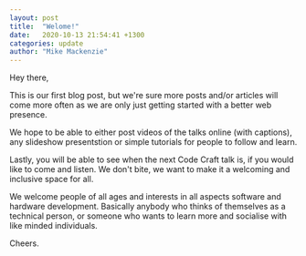 ```yaml
---
layout: post
title:  "Welome!"
date:   2020-10-13 21:54:41 +1300
categories: update
author: "Mike Mackenzie"
---
```

Hey there,

This is our first blog post, but we're sure more posts and/or articles will come more often as we are only just getting started with a better web presence.

We hope to be able to either post videos of the talks online (with captions), any slideshow presentstion or simple tutorials for people to follow and learn.

Lastly, you will be able to see when the next Code Craft talk is, if you would like to come and listen. We don't bite, we want to make it a welcoming and inclusive space for all.

We welcome people of all ages and interests in all aspects software and hardware development.  Basically anybody who thinks of themselves as a technical person, or someone who wants to learn more and socialise with like minded individuals.

Cheers.